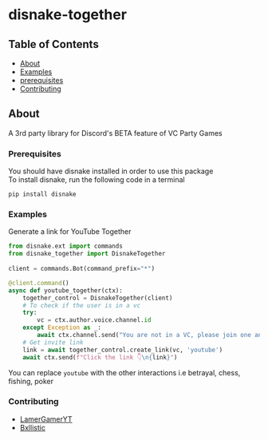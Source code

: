 # disnake-together

## Table of Contents

- [About](#about)
- [Examples](#examples)
- [prerequisites](#prerequisites)
- [Contributing](#contributing)

## About <a name = "about"></a>

A 3rd party library for Discord's BETA feature of VC Party Games
<br>


### Prerequisites

You should have disnake installed in order to use this package
<br>
To install disnake, run the following code in a terminal
```
pip install disnake
```

### Examples <a name = "examples"></a>

Generate a link for YouTube Together

```py
from disnake.ext import commands
from disnake_together import DisnakeTogether
    
client = commands.Bot(command_prefix="*")

@client.command()
async def youtube_together(ctx):
    together_control = DisnakeTogether(client)
    # To check if the user is in a vc
    try:
        vc = ctx.author.voice.channel.id
    except Exception as _:
        await ctx.channel.send("You are not in a VC, please join one and then use the command")
    # Get invite link
    link = await together_control.create_link(vc, 'youtube')
    await ctx.send(f"Click the link 👇\n{link}")

```

You can replace `youtube` with the other interactions i.e betrayal, chess, fishing, poker

### Contributing <a name = "contributing"></a>
- [LamerGamerYT](https://github.com/lamergameryt)
- [Bxllistic](https://github.com/apurv-r)
